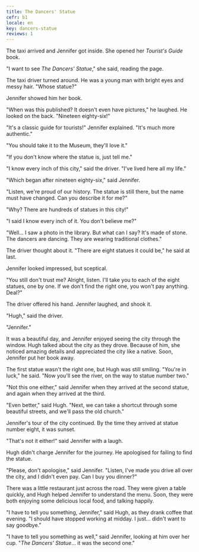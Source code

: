 ```yaml
---
title: The Dancers' Statue
cefr: b1
locale: en
key: dancers-statue
reviews: 1
---
```


The taxi arrived and Jennifer got inside. She opened her *Tourist's Guide* book.

"I want to see *The Dancers' Statue*," she said, reading the page.

The taxi driver turned around. He was a young man with bright eyes and messy hair. "Whose statue?"

Jennifer showed him her book.

"When was this published? It doesn't even have pictures," he laughed. He looked on the back. "Nineteen eighty-six!"

"It's a classic guide for tourists!" Jennifer explained. "It's much more authentic."

"You should take it to the Museum, they'll love it."

"If you don't know where the statue is, just tell me."

"I know every inch of this city," said the driver. "I've lived here all my life."

"Which began after nineteen eighty-six," said Jennifer.

"Listen, we're proud of our history. The statue is still there, but the name must have changed. Can you describe it for me?"

"Why? There are hundreds of statues in this city!"

"I said I know every inch of it. You don't believe me?"

"Well... I saw a photo in the library. But what can I say? It's made of stone. The dancers are dancing. They are wearing traditional clothes."

The driver thought about it. "There are eight statues it could be," he said at last.

Jennifer looked impressed, but sceptical.

"You still don't trust me? Alright, listen. I'll take you to each of the eight statues, one by one. If we don't find the right one, you won't pay anything. Deal?"

The driver offered his hand. Jennifer laughed, and shook it.

"Hugh," said the driver.

"Jennifer."

It was a beautiful day, and Jennifer enjoyed seeing the city through the window. Hugh talked about the city as they drove. Because of him, she noticed amazing details and appreciated the city like a native. Soon, Jennifer put her book away.

The first statue wasn't the right one, but Hugh was still smiling. "You're in luck," he said. "Now you'll see the river, on the way to statue number two."

"Not this one either," said Jennifer when they arrived at the second statue, and again when they arrived at the third.

"Even better," said Hugh. "Next, we can take a shortcut through some beautiful streets, and we'll pass the old church."

Jennifer's tour of the city continued. By the time they arrived at statue number eight, it was sunset.

"That's not it either!" said Jennifer with a laugh.

Hugh didn't charge Jennifer for the journey. He apologised for failing to find the statue.

"Please, don't apologise," said Jennifer. "Listen, I've made you drive all over the city, and I didn't even pay. Can I buy you dinner?"

There was a little restaurant just across the road. They were given a table quickly, and Hugh helped Jennifer to understand the menu. Soon, they were both enjoying some delicious local food, and talking happily.

"I have to tell you something, Jennifer," said Hugh, as they drank coffee that evening. "I should have stopped working at midday. I just... didn't want to say goodbye."

"I have to tell you something as well," said Jennifer, looking at him over her cup. "*The Dancers' Statue*... it was the second one."